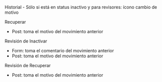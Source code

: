 Historial
    - Sólo si está en status inactivo y para revisores: ícono cambio de motivo

Recuperar
- Post: toma el motivo del movimiento anterior

Revisión de Inactivar
- Form: toma el comentario del movimiento anterior
- Post: toma el motivo del movimiento anterior

Revisión de Recuperar
- Post: toma el motivo del movimiento anterior
